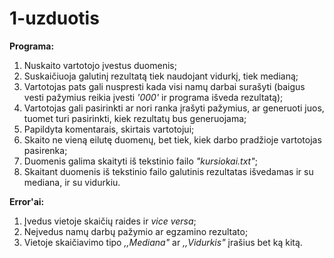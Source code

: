 # 1-uzduotis
**Programa:**
1. Nuskaito vartotojo įvestus duomenis;
2. Suskaičiuoja galutinį rezultatą tiek naudojant vidurkį, tiek medianą;
3. Vartotojas pats gali nuspresti kada visi namų darbai surašyti (baigus vesti pažymius reikia įvesti *'000'* ir programa išveda rezultatą);
4. Vartotojas gali pasirinkti ar nori ranka įrašyti pažymius, ar generuoti juos, tuomet turi pasirinkti, kiek rezultatų bus generuojama;
5. Papildyta komentarais, skirtais vartotojui;
6. Skaito ne vieną eilutę duomenų, bet tiek, kiek darbo pradžioje vartotojas pasirenka;
7. Duomenis galima skaityti iš tekstinio failo *"kursiokai.txt"*;
8. Skaitant duomenis iš tekstinio failo galutinis rezultatas išvedamas ir su mediana, ir su vidurkiu.

**Error'ai:**
1. Įvedus vietoje skaičių raides ir *vice versa*;
2. Neįvedus namų darbų pažymio ar egzamino rezultato;
3. Vietoje skaičiavimo tipo *,,Mediana"* ar *,,Vidurkis"* įrašius bet ką kitą.
